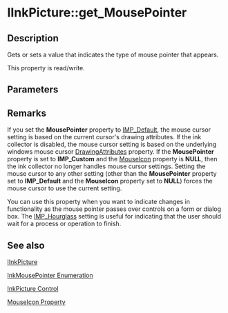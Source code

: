 # IInkPicture::get_MousePointer

## Description

Gets or sets a value that indicates the type of mouse pointer that appears.

This property is read/write.

## Parameters

## Remarks

If you set the **MousePointer** property to [IMP_Default](https://learn.microsoft.com/windows/desktop/api/msinkaut/ne-msinkaut-inkmousepointer), the mouse cursor setting is based on the current cursor's drawing attributes. If the ink collector is disabled, the mouse cursor setting is based on the underlying windows mouse cursor [DrawingAttributes](https://learn.microsoft.com/windows/desktop/api/msinkaut/nf-msinkaut-iinkcursor-get_drawingattributes) property. If the **MousePointer** property is set to **IMP_Custom** and the [MouseIcon](https://learn.microsoft.com/windows/desktop/api/msinkaut/nf-msinkaut-iinkpicture-get_mouseicon) property is **NULL**, then the ink collector no longer handles mouse cursor settings. Setting the mouse cursor to any other setting (other than the **MousePointer** property set to **IMP_Default** and the **MouseIcon** property set to **NULL**) forces the mouse cursor to use the current setting.

You can use this property when you want to indicate changes in functionality as the mouse pointer passes over controls on a form or dialog box. The [IMP_Hourglass](https://learn.microsoft.com/windows/desktop/api/msinkaut/ne-msinkaut-inkmousepointer) setting is useful for indicating that the user should wait for a process or operation to finish.

## See also

[IInkPicture](https://learn.microsoft.com/windows/win32/api/msinkaut/nn-msinkaut-iinkpicture)

[InkMousePointer Enumeration](https://learn.microsoft.com/windows/desktop/api/msinkaut/ne-msinkaut-inkmousepointer)

[InkPicture Control](https://learn.microsoft.com/windows/desktop/tablet/inkpicture-control)

[MouseIcon Property](https://learn.microsoft.com/windows/desktop/api/msinkaut/nf-msinkaut-iinkpicture-get_mouseicon)